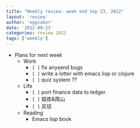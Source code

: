 ```yaml
---
title: "Weekly review: week end Sep 23, 2012" 
layout: 'review'
author: 'eggcaker'
date: '2012-09-23'
categories: review 2012
tags: ['weekly']
---
```



  * Plans for next week 
    * Work 
      * `[ ]` fix anysend bugs 
      * `[ ]` write a lotter with emacs lisp or clojure 
      * `[ ]` quiz system ?? 
    * Life 
      * `[ ]` port finance data to ledger 
      * `[ ]` 锻炼&爬山 
      * `[ ]` 买埙 
    * Reading 
      * Emacs lisp book 

